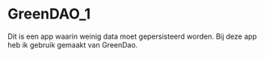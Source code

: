 # GreenDAO_1

Dit is een app waarin weinig data moet gepersisteerd worden. Bij deze app heb ik gebruik gemaakt van GreenDao.
